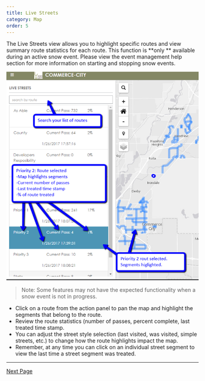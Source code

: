 ```yaml
---
title: Live Streets
category: Map
order: 5
---
```


The Live Streets view allows you to highlight specific routes and view summary route statistics for each route. This function is **only ** available during an active snow event. Please view the event management help section for more information on starting and stopping snow events.

![Live Streets](/img/livestreets.png)

> Note: Some features may not have the expected functionality when a snow event is not in progress.

* Click on a route from the action panel to pan the map and highlight the segments that belong to the route.
* Review the route statistics (number of passes, percent complete, last treated time stamp.
* You can adjust the street style selection (last visited, was visited, simple streets, etc.) to change how the route highlights impact the map.
* Remember, at any time you can click on an individual street segment to view the last time a street segment was treated. 

* * *
[Next Page](https://primeplow.github.io/Map/historic-streets/)